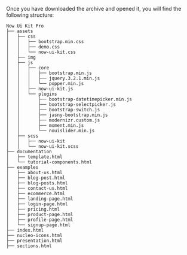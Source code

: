 Once you have downloaded the archive and opened it, you will find the following structure:


    Now Ui Kit Pro
    ├── assets
    │   ├── css
    │   │   ├── bootstrap.min.css
    │   │   ├── demo.css
    │   │   └── now-ui-kit.css
    │   ├── img
    │   ├── js
    │   │   ├── core
    │   │   │   ├── bootstrap.min.js
    │   │   │   ├── jquery.3.2.1.min.js
    │   │   │   └── popper.min.js
    │   │   ├── now-ui-kit.js
    │   │   └── plugins
    │   │       ├── bootstrap-datetimepicker.min.js
    │   │       ├── bootstrap-selectpicker.js
    │   │       ├── bootstrap-switch.js
    │   │       ├── jasny-bootstrap.min.js
    │   │       ├── modernizr.custom.js
    │   │       ├── moment.min.js
    │   │       └── nouislider.min.js
    │   ├── scss
    │   │   ├── now-ui-kit
    │   │   └── now-ui-kit.scss
    ├── documentation
    │   ├── template.html
    │   └── tutorial-components.html
    ├── examples
    │   ├── about-us.html
    │   ├── blog-post.html
    │   ├── blog-posts.html
    │   ├── contact-us.html
    │   ├── ecommerce.html
    │   ├── landing-page.html
    │   ├── login-page.html
    │   ├── pricing.html
    │   ├── product-page.html
    │   ├── profile-page.html
    │   └── signup-page.html
    ├── index.html
    ├── nucleo-icons.html
    ├── presentation.html
    ├── sections.html
